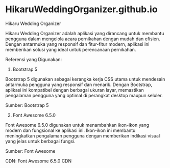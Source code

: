 # HikaruWeddingOrganizer.github.io

Hikaru Wedding Organizer

Hikaru Wedding Organizer adalah aplikasi yang dirancang untuk membantu pengguna dalam mengelola acara pernikahan dengan mudah dan efisien. Dengan antarmuka yang responsif dan fitur-fitur modern, aplikasi ini memberikan solusi yang ideal untuk perencanaan pernikahan.

Referensi yang Digunakan:
1. Bootstrap 5

Bootstrap 5 digunakan sebagai kerangka kerja CSS utama untuk mendesain antarmuka pengguna yang responsif dan menarik. Dengan Bootstrap, aplikasi ini kompatibel dengan berbagai ukuran layar, memastikan pengalaman pengguna yang optimal di perangkat desktop maupun seluler.

Sumber: Bootstrap 5

2. Font Awesome 6.5.0

Font Awesome 6.5.0 digunakan untuk menambahkan ikon-ikon yang modern dan fungsional ke aplikasi ini. Ikon-ikon ini membantu meningkatkan pengalaman pengguna dengan memberikan indikasi visual yang jelas untuk berbagai fungsi.

Sumber: Font Awesome

CDN: Font Awesome 6.5.0 CDN
